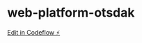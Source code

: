 # web-platform-otsdak

[Edit in Codeflow ⚡️](https://stackblitz.com/~/github.com/sckchcm-g/web-platform-otsdak)